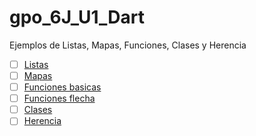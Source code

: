 # gpo_6J_U1_Dart
Ejemplos de Listas, Mapas, Funciones, Clases y Herencia

- [ ] [Listas](https://dartpad.dartlang.org/ea5352c48eb7c1e98da9bee6c9757a40)
- [ ] [Mapas](https://dartpad.dartlang.org/a0acee5d50fe3de3757aa29ccc484697)
- [ ] [Funciones basicas](https://dartpad.dartlang.org/2a35952bff09267cd0fd4ec07282f77c)
- [ ] [Funciones flecha](https://dartpad.dartlang.org/966bf1438bbb1add5730ebabaa135952)
- [ ] [Clases](https://dartpad.dartlang.org/9934aaf39e38f93ebc7e1cd94ceaca41)
- [ ] [Herencia](https://dartpad.dartlang.org/fd0182ddaa6951aa67e03e5f82d6e900)
